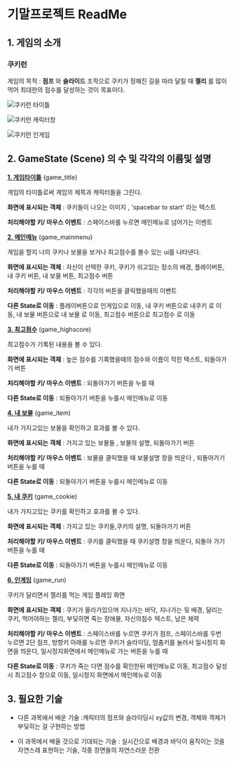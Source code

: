 # 기말프로젝트 ReadMe


## 1. 게임의 소개


### __쿠키런__

게임의 목적 : __점프__ 와 __슬라이드__ 조작으로 쿠키가 정해진 길을 따라 달릴 때 __젤리__ 를 많이 먹어 최대한의 점수를 달성하는 것이 목표이다.

![쿠키런 타이틀](https://user-images.githubusercontent.com/70682657/94241045-151ddf80-ff4f-11ea-8f85-fab8514fe2bd.png)

![쿠키런 캐릭터창](https://user-images.githubusercontent.com/70682657/94241088-2666ec00-ff4f-11ea-933d-5e1a2cd2f72f.png)

![쿠키런 인게임](https://user-images.githubusercontent.com/70682657/94241144-3d0d4300-ff4f-11ea-9580-de0517b68472.png)

## 2. GameState (Scene) 의 수 및 각각의 이름및 설명

<u>__1. 게임타이틀__</u> (game_title)

게임의 타이틀로써 게임의 제목과 캐릭터들을 그린다.

__화면에 표시되는 객체__ : 쿠키들이 나오는 이미지 , 'spacebar to start' 라는 텍스트

__처리해야할 키/ 마우스 이벤트__ : 스페이스바를 누르면 메인메뉴로 넘어가는 이벤트



<u>__2. 메인메뉴__</u> (game_mainmenu)

게임을 할지 나의 쿠키나 보물을 보거나 최고점수를 볼수 있는 ui를 나타낸다.

__화면에 표시되는 객체__ : 자신이 선택한 쿠키, 쿠키가 쉬고있는 장소의 배경, 플레이버튼, 내 쿠키 버튼, 내 보물 버튼, 최고점수 버튼

__처리해야할 키/ 마우스 이벤트__ : 각각의 버튼을 클릭했을때의 이벤트

__다른 State로 이동__ : 플레이버튼으로 인게임으로 이동, 내 쿠키 버튼으로 내쿠키 로 이동, 내 보물 버튼으로 내 보물 로 이동, 최고점수 버튼으로 최고점수 로 이동

<u>__3. 최고점수__</u> (game_highscore)

최고점수가 기록된 내용을 볼 수 있다.

__화면에 표시되는 객체__ : 높은 점수를 기록했을때의 점수와 이름이 적힌 텍스트, 되돌아가기 버튼

__처리해야할 키/ 마우스 이벤트__ : 되돌아가기 버튼을 누를 때

__다른 State로 이동__ : 되돌아가기 버튼을 누를시 메인메뉴로 이동

<u>__4. 내 보물__</u> (game_item)

내가 가지고있는 보물을 확인하고 효과를 볼 수 있다.

__화면에 표시되는 객체__ : 가지고 있는 보물들 , 보물의 설명, 되돌아가기 버튼

__처리해야할 키/ 마우스 이벤트__ : 보물을 클릭했을 때 보물설명 창을 띄운다 , 되돌아가기 버튼을 누를 때

__다른 State로 이동__ : 되돌아가기 버튼을 누를시 메인메뉴로 이동

<u>__5. 내 쿠키__</u> (game_cookie)

내가 가지고있는 쿠키를 확인하고 효과를 볼 수 있다.

__화면에 표시되는 객체__ : 가지고 있는 쿠키들,쿠키의 설명, 되돌아가기 버튼

__처리해야할 키/ 마우스 이벤트__ : 쿠키를 클릭했을 때 쿠키설명 창을 띄운다, 되돌아 가기 버튼을 누를 때

__다른 State로 이동__ : 되돌아가기 버튼을 누를시 메인메뉴로 이동

<u>__6. 인게임__</u> (game_run)

쿠키가 달리면서 젤리를 먹는 게임 플레잉 화면

__화면에 표시되는 객체__ : 쿠키가 올라가있으며 지나가는 바닥, 지나가는 뒷 배경, 달리는 쿠키, 먹어야하는 젤리, 부딫히면 죽는 장애물, 자신의점수 텍스트, 남은 체력

__처리해야할 키/ 마우스 이벤트__ : 스페이스바를 누르면 쿠키가 점프, 스페이스바를 두번 누르면 2단 점프, 방향키 아래를 누르면 쿠키가 슬라이딩, 멈춤키를 눌러서 일시정지 화면을 띄운다, 일시정지화면에서 메인메뉴로 가는 버튼을 누를 때

__다른 State로 이동__ : 쿠키가 죽는 다면 점수를 확인한뒤 메인메뉴로 이동, 최고점수 달성시 최고점수 창으로 이동, 일시정지 화면에서 메인메뉴로 이동

## 3. 필요한 기술

- 다른 과목에서 배운 기술 :캐릭터의 점프와 슬라이딩시 xy값의 변경, 객체와 객체가 부딫히는 걸 구현하는 방법

- 이 과목에서 배울 것으로 기대되는 기술 : 실시간으로 배경과 바닥이 움직이는 것을 자연스레 표현하는 기술, 각종 장면들의 자연스러운 전환
